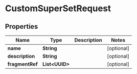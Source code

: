 

# CustomSuperSetRequest


## Properties

| Name | Type | Description | Notes |
|------------ | ------------- | ------------- | -------------|
|**name** | **String** |  |  [optional] |
|**description** | **String** |  |  [optional] |
|**fragmentRef** | **List&lt;UUID&gt;** |  |  [optional] |



